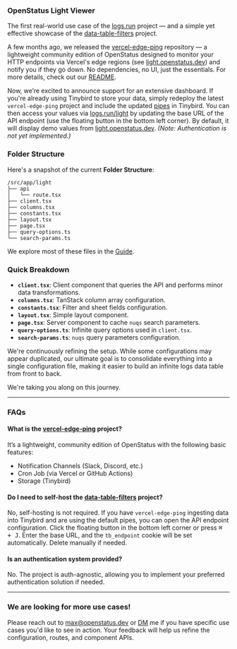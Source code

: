 ### OpenStatus Light Viewer

The first real-world use case of the [logs.run](https://logs.run/light) project — and a simple yet effective showcase of the [data-table-filters](https://github.com/openstatusHQ/data-table-filters) project.

A few months ago, we released the [vercel-edge-ping](https://github.com/openstatusHQ/vercel-edge-ping) repository — a lightweight community edition of OpenStatus designed to monitor your HTTP endpoints via Vercel's edge regions (see [light.openstatus.dev](https://light.openstatus.dev)) and notify you if they go down. No dependencies, no UI, just the essentials. For more details, check out our [README](https://github.com/openstatusHQ/vercel-edge-ping).

Now, we’re excited to announce support for an extensive dashboard. If you're already using Tinybird to store your data, simply redeploy the latest `vercel-edge-ping` project and include the updated [pipes](https://github.com/openstatusHQ/vercel-edge-ping/tree/main/tb/pipes) in Tinybird. You can then access your values via [logs.run/light](https://logs.run/light) by updating the base URL of the API endpoint (use the floating button in the bottom left corner). By default, it will display demo values from [light.openstatus.dev](https://light.openstatus.dev). _(Note: Authentication is not yet implemented.)_

### Folder Structure

Here's a snapshot of the current **Folder Structure**:

```
/src/app/light
├── api
│   └── route.tsx
├── client.tsx
├── columns.tsx
├── constants.tsx
├── layout.tsx
├── page.tsx
├── query-options.ts
└── search-params.ts
```

We explore most of these files in the [Guide](https://logs.run/guide).

### Quick Breakdown

- **`client.tsx`**: Client component that queries the API and performs minor data transformations.
- **`columns.tsx`**: TanStack column array configuration.
- **`constants.tsx`**: Filter and sheet fields configuration.
- **`layout.tsx`**: Simple layout component.
- **`page.tsx`**: Server component to cache `nuqs` search parameters.
- **`query-options.ts`**: Infinite query options used in `client.tsx`.
- **`search-params.ts`**: `nuqs` query parameters configuration.

We're continuously refining the setup. While some configurations may appear duplicated, our ultimate goal is to consolidate everything into a single configuration file, making it easier to build an infinite logs data table from front to back.

We're taking you along on this journey.

---

### FAQs

#### What is the [vercel-edge-ping](https://github.com/openstatusHQ/vercel-edge-ping) project?

It’s a lightweight, community edition of OpenStatus with the following basic features:

- Notification Channels (Slack, Discord, etc.)
- Cron Job (via Vercel or GitHub Actions)
- Storage (Tinybird)

#### Do I need to self-host the [data-table-filters](https://github.com/openstatusHQ/data-table-filters) project?

No, self-hosting is not required. If you have `vercel-edge-ping` ingesting data into Tinybird and are using the default pipes, you can open the API endpoint configuration. Click the floating button in the bottom left corner or press <kbd>⌘ + J</kbd>. Enter the base URL, and the `tb_endpoint` cookie will be set automatically. Delete manually if needed.

#### Is an authentication system provided?

No. The project is auth-agnostic, allowing you to implement your preferred authentication solution if needed.

---

### We are looking for more use cases!

Please reach out to [max@openstatus.dev](mailto:max@openstatus.dev) or [DM](https://x.com/mxkaske) me if you have specific use cases you'd like to see in action. Your feedback will help us refine the configuration, routes, and component APIs.
